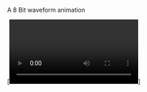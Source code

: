 A 8 Bit waveform animation

[![Watch the video](https://raw.githubusercontent.com/ThanooThanu/3D-Game-Development-using-C-and-OPENGL/main/Assignment%201/8%20Bit%20Waveform.mp4)]